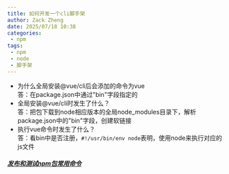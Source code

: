 ```yaml
---
title: 如何开发一个cli脚手架
author: Zack Zheng
date: 2025/07/18 10:38
categories:
 - npm
tags:
 - npm
 - node
 - 脚手架
---
```


+ 为什么全局安装@vue/cli后会添加的命令为vue  
答：在package.json中通过"bin"字段指定的  
+ 全局安装@vue/cli时发生了什么？  
答：把包下载到node相应版本的全局node_modules目录下，解析package.json中的"bin"字段，创建软链接  
+ 执行vue命令时发生了什么？  
答：看bin中是否注册，`#!/usr/bin/env node`表明，使用node来执行对应的js文件


##### [发布和测试npm包常用命令](./发布npm包常用命令.md)








